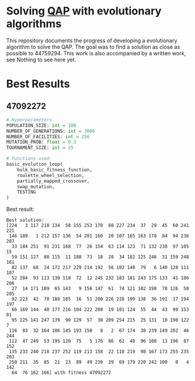 # Solving [QAP](https://en.wikipedia.org/wiki/Quadratic_assignment_problem) with evolutionary algorithms
This repository documents the progress of developing a evolutionary algorithm to solve the QAP. The goal was to find a solution as close as possible to 44759294. This work is also accompanied by a written work, see Nothing to see here yet.

# Best Results

## 47092272
```Python
# Hyperparameters
POPULATION_SIZE: int = 100
NUMBER_OF_GENERATIONS: int = 3000
NUMBER_OF_FACILITIES: int = 256
MUTATION_PROB: float = 0.3
TOURNAMENT_SIZE: int = 25

# Functions used
basic_evolution_loop(
    bulk_basic_fitness_function, 
    roulette_wheel_selection, 
    partially_mapped_crossover, 
    swap_mutation, 
    TESTING
)
```

Best result:
```commandline
Best solution: 
[224   3 117 210 134  58 155 253 170  88 227 234  37  29  45  60 241 221
 146 189   1 212 157 136  54 201 160  20 107 165 163 178  84  94 236 207
  33 184 251  91 231 168  77  26 154  63 114 123  71 132 238  97 105  15
  59 151 127  80 115  11 180  73  18  28  34 182 125 246  31 159 248 161
  82 137  68  24 172 217 229 214 192  56 103 148  79   6 140 128 111 187
  52 204  93 113 130 118  72  12 245 232 183 181 243 175 133  41 186 206
  27  14 171 109  65 143   9 156 147  61  74 121 102 198  78 126  50 205
  92 223  42  70 188 185  16  51 200 226 228 199 138  36 191  17 194 197
  66 169 144  40 177 216 104 222 208  19 101 124  55  44  43  99 153  81
  95 225 141 247 139  90 129  57  30 209 254 215  25 131  10 190 122   7
 116  83  32 164 106 145 193 150   8   2  67 174  38 239 149 202  46 244
 112  47 249  53 195 120  75   5 176  86  62  48  96 108  13 196  87 152
 135 233 240 218 237 252 119 213 158  22 110 219  98 167 173 255 235 203
 250 211  35  85  21  23  89  49 230  39  69 179 220 242 100   0   4 142
  64  76 162 166] with fitness 47092272
```
